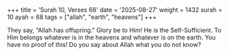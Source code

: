 +++
title = 'Surah 10, Verses 68'
date = '2025-08-27'
weight = 1432
surah = 10
ayah = 68
tags = ["allah", "earth", "heavens"]
+++

They say, “Allah has offspring.” Glory be to Him! He is the Self-Sufficient. To Him belongs whatever is in the heavens and whatever is on the earth. You have no proof of this! Do you say about Allah what you do not know?